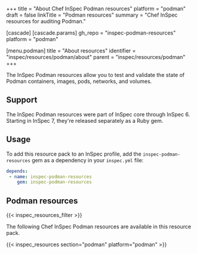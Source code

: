 +++
title = "About Chef InSpec Podman resources"
platform = "podman"
draft = false
linkTitle = "Podman resources"
summary = "Chef InSpec resources for auditing Podman."


[cascade]
  [cascade.params]
    gh_repo = "inspec-podman-resources"
    platform = "podman"

[menu.podman]
title = "About resources"
identifier = "inspec/resources/podman/about"
parent = "inspec/resources/podman"
+++

The InSpec Podman resources allow you to test and validate the state of Podman containers, images, pods, networks, and volumes.

## Support

The InSpec Podman resources were part of InSpec core through InSpec 6.
Starting in InSpec 7, they're released separately as a Ruby gem.

## Usage

To add this resource pack to an InSpec profile, add the `inspec-podman-resources` gem as a dependency in your `inspec.yml` file:

```yaml
depends:
 - name: inspec-podman-resources
    gem: inspec-podman-resources
```

## Podman resources

{{< inspec_resources_filter >}}

The following Chef InSpec Podman resources are available in this resource pack.

{{< inspec_resources section="podman" platform="podman" >}}
